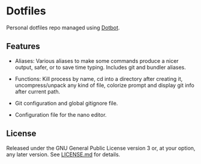 Dotfiles
========

Personal dotfiles repo managed using [Dotbot][dotbot].

Features
--------
* Aliases: Various aliases to make some commands produce a nicer output, safer, or to save time typing. Includes git and bundler aliases.

* Functions: Kill process by name, cd into a directory after creating it, uncompress/unpack any kind of file, colorize prompt and display git info after current path.

* Git configuration and global gitignore file.

* Configuration file for the nano editor.

License
-------
Released under the GNU General Public License version 3 or, at your option, any later version.
See [LICENSE.md][license] for details.

[dotbot]: https://github.com/anishathalye/dotbot
[license]: LICENSE.md
